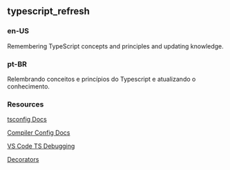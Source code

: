 ## typescript_refresh

### en-US
Remembering TypeScript concepts and principles and updating knowledge.

### pt-BR
Relembrando conceitos e princípios do Typescript e atualizando o conhecimento.

### Resources

[tsconfig Docs](https://www.typescriptlang.org/docs/handbook/tsconfig-json.html)

[Compiler Config Docs](https://www.typescriptlang.org/docs/handbook/compiler-options.html)

[VS Code TS Debugging](https://code.visualstudio.com/docs/typescript/typescript-debugging)

[Decorators](https://www.typescriptlang.org/docs/handbook/decorators.html)

